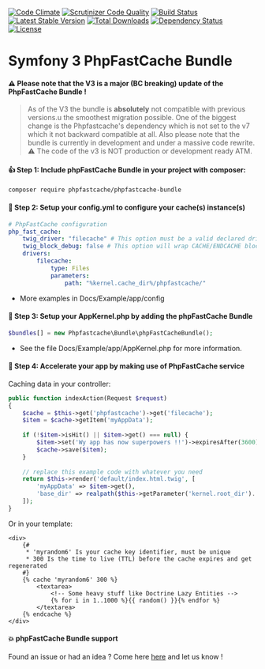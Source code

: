 [![Code Climate](https://codeclimate.com/github/PHPSocialNetwork/phpfastcache-bundle/badges/gpa.svg)](https://codeclimate.com/github/PHPSocialNetwork/phpfastcache-bundle) [![Scrutinizer Code Quality](https://scrutinizer-ci.com/g/PHPSocialNetwork/phpfastcache-bundle/badges/quality-score.png?b=master)](https://scrutinizer-ci.com/g/PHPSocialNetwork/phpfastcache-bundle/?branch=master) [![Build Status](https://travis-ci.org/PHPSocialNetwork/phpfastcache-bundle.svg?branch=master)](https://travis-ci.org/PHPSocialNetwork/phpfastcache-bundle) [![Latest Stable Version](http://img.shields.io/packagist/v/phpfastcache/phpfastcache-bundle.svg)](https://packagist.org/packages/phpfastcache/phpfastcache-bundle) [![Total Downloads](http://img.shields.io/packagist/dt/phpfastcache/phpfastcache-bundle.svg)](https://packagist.org/packages/phpfastcache/phpfastcache-bundle) [![Dependency Status](https://www.versioneye.com/php/phpfastcache:phpfastcache-bundle/badge.svg)](https://www.versioneye.com/php/phpfastcache:phpfastcache-bundle) [![License](https://img.shields.io/packagist/l/phpfastcache/phpfastcache-bundle.svg)](https://packagist.org/packages/phpfastcache/phpfastcache-bundle)
# Symfony 3 PhpFastCache Bundle

#### :warning: Please note that the V3 is a major (BC breaking) update of the PhpFastCache Bundle !
> As of the V3 the bundle is **absolutely** not compatible with previous versions.u the smoothest migration possible.
One of the biggest change is the Phpfastcache's dependency which is not set to the v7 which it not backward compatible at all.
Also please note that the bundle is currently in development and under a massive code rewrite.
:warning: The code of the v3 is NOT production or development ready ATM.


#### :thumbsup: Step 1: Include phpFastCache Bundle in your project with composer:

```bash
composer require phpfastcache/phpfastcache-bundle
```

#### :construction: Step 2: Setup your config.yml to configure your cache(s) instance(s)


```yml
# PhpFastCache configuration
php_fast_cache:
    twig_driver: "filecache" # This option must be a valid declared driver, in our example: "filecache"
    twig_block_debug: false # This option will wrap CACHE/ENDCACHE blocks with block debug as HTML comment
    drivers:
        filecache:
            type: Files
            parameters:
                path: "%kernel.cache_dir%/phpfastcache/"
```
* More examples in Docs/Example/app/config

#### :wrench: Step 3: Setup your AppKernel.php by adding the phpFastCache Bundle

```php
$bundles[] = new Phpfastcache\Bundle\phpFastCacheBundle();
```

* See the file Docs/Example/app/AppKernel.php for more information.

#### :rocket: Step 4: Accelerate your app by making use of PhpFastCache service

Caching data in your controller:
```php
public function indexAction(Request $request)
{
    $cache = $this->get('phpfastcache')->get('filecache');
    $item = $cache->getItem('myAppData');
    
    if (!$item->isHit() || $item->get() === null) {
        $item->set('Wy app has now superpowers !!')->expiresAfter(3600);//1 hour
        $cache->save($item);
    } 
     
    // replace this example code with whatever you need
    return $this->render('default/index.html.twig', [
        'myAppData' => $item->get(),
        'base_dir' => realpath($this->getParameter('kernel.root_dir').'/..'),
    ]);
}
```
Or in your template:
```twig
<div>
    {#
     * 'myrandom6' Is your cache key identifier, must be unique
     * 300 Is the time to live (TTL) before the cache expires and get regenerated
    #}
    {% cache 'myrandom6' 300 %}
        <textarea>
            <!-- Some heavy stuff like Doctrine Lazy Entities -->
            {% for i in 1..1000 %}{{ random() }}{% endfor %}
        </textarea>
    {% endcache %}
</div>
```
#### :boom: phpFastCache Bundle support
Found an issue or had an idea ? Come here [here](https://github.com/PHPSocialNetwork/phpfastcache-bundle/issues) and let us know !

